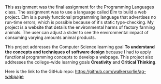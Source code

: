 This assignment was the final assignment for the Programming Languages class. The assignment was to use a language called Elm to build a web project. Elm is a purely functional programming language that advertises no run-time errors, which is possible because of it's static type-checking. My project is a website that details the environmental harms of factory farming animals. The user can adjust a slider to see the environmental impact of consuming varying amounts animal products.

This project addresses the Computer Science learning goal **To understand	the	concepts and techniques of software design** because I had to apply functional programming concepts to develop a webpage. This project also addresses the college-wide learning goals **Creativity** and **Critical Thinking**.

Here is the link to the GitHub repo: https://github.com/walkersorlie/ag-webpage
  
